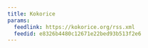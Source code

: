 ```yaml
---
title: Kokorice
params:
  feedlink: https://kokorice.org/rss.xml
  feedid: e8326b4480c12671e22bed93b513f2e6
---
```

